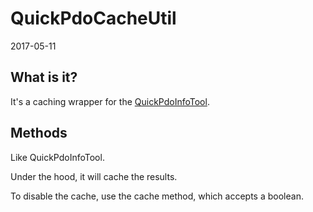 QuickPdoCacheUtil
=================
2017-05-11



What is it?
-------------------


It's a caching wrapper for the [QuickPdoInfoTool](https://github.com/lingtalfi/QuickPdo/blob/master/QuickPdoInfoTool.md).
 



 


Methods
------------

Like QuickPdoInfoTool.

Under the hood, it will cache the results.

To disable the cache, use the cache method, which accepts a boolean.